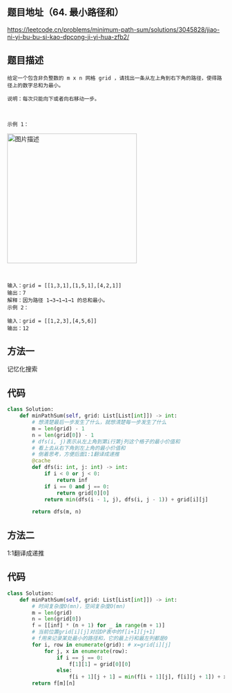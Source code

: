 ## 题目地址（64. 最小路径和）

https://leetcode.cn/problems/minimum-path-sum/solutions/3045828/jiao-ni-yi-bu-bu-si-kao-dpcong-ji-yi-hua-zfb2/

## 题目描述

```
给定一个包含非负整数的 m x n 网格 grid ，请找出一条从左上角到右下角的路径，使得路径上的数字总和为最小。

说明：每次只能向下或者向右移动一步。

 

示例 1：
```

<p>
  <img src="https://assets.leetcode.com/uploads/2020/11/05/minpath.jpg" alt="图片描述" width="300">
</p>

```


输入：grid = [[1,3,1],[1,5,1],[4,2,1]]
输出：7
解释：因为路径 1→3→1→1→1 的总和最小。
示例 2：

输入：grid = [[1,2,3],[4,5,6]]
输出：12
```

## 方法一

记忆化搜索

## 代码

```python
class Solution:
    def minPathSum(self, grid: List[List[int]]) -> int:
        # 想清楚最后一步发生了什么，就想清楚每一步发生了什么
        m = len(grid) - 1
        n = len(grid[0]) - 1
        # dfs(i, j)表示从左上角到第i行第j列这个格子的最小价值和
        # 看上去从右下角到左上角的最小价值和
        # 倒着思考，方便后面1:1翻译成递推
        @cache
        def dfs(i: int, j: int) -> int:
            if i < 0 or j < 0:
                return inf
            if i == 0 and j == 0:
                return grid[0][0]
            return min(dfs(i - 1, j), dfs(i, j - 1)) + grid[i][j]

        return dfs(m, n)
```

## 方法二

1:1翻译成递推

## 代码

```python
class Solution:
    def minPathSum(self, grid: List[List[int]]) -> int:
        # 时间复杂度O(mn)，空间复杂度O(mn)
        m = len(grid)
        n = len(grid[0])
        f = [[inf] * (n + 1) for _ in range(m + 1)]
        # 当前位置grid[i][j]对应DP表中的f[i+1][j+1]
        # f用来记录某处最小的路径和，它的最上行和最左列都是0
        for i, row in enumerate(grid): # x=grid[i][j]
            for j, x in enumerate(row):
                if i == j == 0:
                    f[1][1] = grid[0][0]
                else:
                    f[i + 1][j + 1] = min(f[i + 1][j], f[i][j + 1]) + x
        return f[m][n]
```
